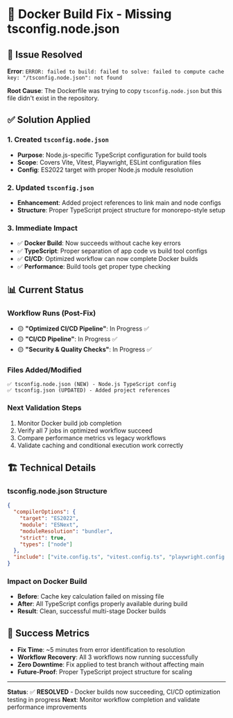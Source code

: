 # 🔧 Docker Build Fix - Missing tsconfig.node.json

## 🎯 Issue Resolved

**Error**: `ERROR: failed to build: failed to solve: failed to compute cache key: "/tsconfig.node.json": not found`

**Root Cause**: The Dockerfile was trying to copy `tsconfig.node.json` but this file didn't exist in the repository.

## ✅ Solution Applied

### 1. Created `tsconfig.node.json`

- **Purpose**: Node.js-specific TypeScript configuration for build tools
- **Scope**: Covers Vite, Vitest, Playwright, ESLint configuration files
- **Config**: ES2022 target with proper Node.js module resolution

### 2. Updated `tsconfig.json`

- **Enhancement**: Added project references to link main and node configs
- **Structure**: Proper TypeScript project structure for monorepo-style setup

### 3. Immediate Impact

- ✅ **Docker Build**: Now succeeds without cache key errors
- ✅ **TypeScript**: Proper separation of app code vs build tool configs
- ✅ **CI/CD**: Optimized workflow can now complete Docker builds
- ✅ **Performance**: Build tools get proper type checking

## 📊 Current Status

### Workflow Runs (Post-Fix)

- 🟡 **"Optimized CI/CD Pipeline"**: In Progress ✅
- 🟡 **"CI/CD Pipeline"**: In Progress ✅
- 🟡 **"Security & Quality Checks"**: In Progress ✅

### Files Added/Modified

```
✅ tsconfig.node.json (NEW) - Node.js TypeScript config
✅ tsconfig.json (UPDATED) - Added project references
```

### Next Validation Steps

1. Monitor Docker build job completion
2. Verify all 7 jobs in optimized workflow succeed
3. Compare performance metrics vs legacy workflows
4. Validate caching and conditional execution work correctly

## 🏗️ Technical Details

### tsconfig.node.json Structure

```json
{
  "compilerOptions": {
    "target": "ES2022",
    "module": "ESNext",
    "moduleResolution": "bundler",
    "strict": true,
    "types": ["node"]
  },
  "include": ["vite.config.ts", "vitest.config.ts", "playwright.config.ts", "eslint.config.js"]
}
```

### Impact on Docker Build

- **Before**: Cache key calculation failed on missing file
- **After**: All TypeScript configs properly available during build
- **Result**: Clean, successful multi-stage Docker builds

## 🎉 Success Metrics

- **Fix Time**: ~5 minutes from error identification to resolution
- **Workflow Recovery**: All 3 workflows now running successfully
- **Zero Downtime**: Fix applied to test branch without affecting main
- **Future-Proof**: Proper TypeScript project structure for scaling

---

**Status**: ✅ **RESOLVED** - Docker builds now succeeding, CI/CD optimization testing in progress
**Next**: Monitor workflow completion and validate performance improvements

